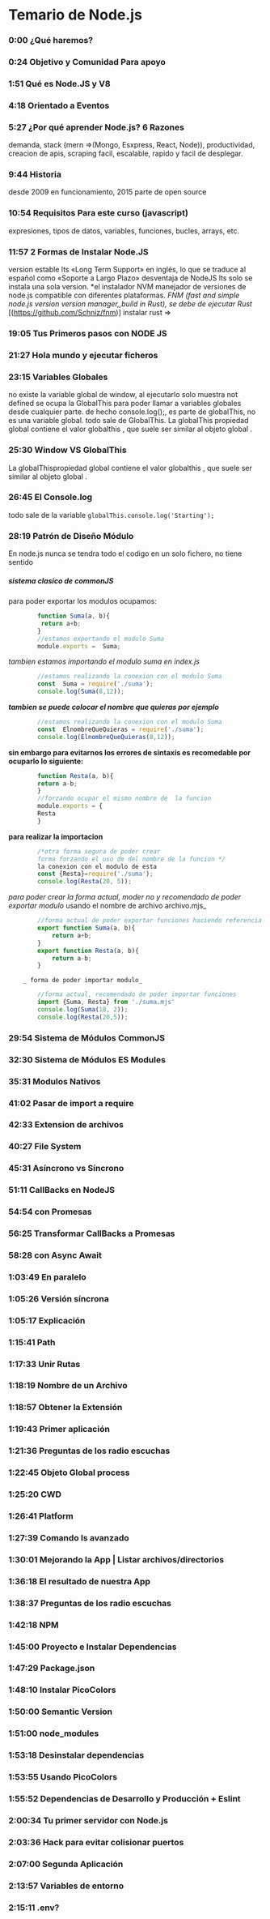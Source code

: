 # Temario de Node.js
### 0:00 ¿Qué haremos?
### 0:24 Objetivo y Comunidad Para apoyo
### 1:51 Qué es Node.JS y V8
### 4:18 Orientado a Eventos
### 5:27 ¿Por qué aprender Node.js? 6 Razones
demanda, stack (mern =>(Mongo, Esxpress, React, Node)), productividad, creacion de apis, scraping
facil, escalable, rapido y facil de desplegar.
### 9:44 Historia
desde 2009 en funcionamiento, 2015 parte de open source
### 10:54 Requisitos Para este curso (javascript)
expresiones, tipos de datos, variables, funciones, bucles, arrays, etc.
### 11:57 2 Formas de Instalar Node.JS
version estable lts «Long Term Support» en inglés, lo que se traduce al español como «Soporte a Largo Plazo»
desventaja de NodeJS lts solo se instala una sola version.
*el instalador NVM  manejador de versiones de node.js compatible con diferentes plataformas.
*FNM (fast and simple node.js version version manager,,build in Rust), se debe de ejecutar Rust* [(https://github.com/Schniz/fnm)]
        instalar rust => 
### 19:05 Tus Primeros pasos con NODE JS
### 
### 21:27 Hola mundo y ejecutar ficheros 
###     
### 23:15 Variables Globales
no existe la variable global de window, al ejecutarlo solo muestra not defined
se ocupa la  GlobalThis para poder llamar a variables globales desde cualquier parte.
de hecho console.log();, es parte de globalThis, no es una variable global.
todo sale de GlobalThis.
La globalThis propiedad global contiene el valor globalthis , que suele ser similar al objeto global .
### 25:30 Window VS GlobalThis
La globalThispropiedad global contiene el valor globalthis , que suele ser similar al objeto global .
### 26:45 El Console.log
todo sale de la variable
`globalThis.console.log('Starting');`
### 28:19 Patrón de Diseño Módulo
En node.js nunca se tendra todo el codigo en un solo fichero, no tiene sentido
##### _sistema clasico de commonJS_
para poder exportar los modulos ocupamos: 
```js
        function Suma(a, b){
         return a+b;
        }
        //estamos exportando el modulo Suma
        module.exports =  Suma;
```
*tambien estamos importando el modulo suma en index.js*
```js
        //estamos realizando la conexion con el modulo Suma
        const  Suma = require('./suma');
        console.log(Suma(8,12));
```
*__tambien se puede colocar el nombre que quieras por ejemplo__*
```js
        //estamos realizando la conexion con el modulo Suma
        const  ElnombreQueQuieras = require('./suma');
        console.log(ElnombreQueQuieras(8,12));
```
__sin embargo para evitarnos los errores de sintaxis es recomedable por ocuparlo lo siguiente:__
```js
        function Resta(a, b){
        return a-b;
        }
        //forzando ocupar el mismo nombre de  la funcion
        module.exports = {
        Resta
        }
```
__para realizar la importacion__
```js
        /*otra forma segura de poder crear 
        forma forzando el uso de del nombre de la funcion */
        la conexion con el modulo de esta 
        const {Resta}=require('./suma');
        console.log(Resta(20, 5));
```
_para poder crear la forma actual, moder no y recomendado de poder exportar modulo_ usando el nombre de archivo archivo.mjs_
```js
        //forma actual de poder exportar funciones haciendo referencia a 'export' 
        export function Suma(a, b){
            return a+b;
        }
        export function Resta(a, b){
            return a-b;
        }
```
        _ forma de poder importar modulo_
```js
        //forma actual, recomendado de poder importar funciones
        import {Suma, Resta} from './suma.mjs' 
        console.log(Suma(18, 2));
        console.log(Resta(20,5));
```
### 29:54 Sistema de Módulos CommonJS
        
### 32:30 Sistema de Módulos ES Modules
### 35:31 Modulos Nativos
### 41:02 Pasar de import a require
### 42:33 Extension de archivos
### 40:27 File System
### 45:31 Asíncrono vs Síncrono
### 51:11 CallBacks en NodeJS
### 54:54 con Promesas
### 56:25 Transformar CallBacks a Promesas
### 58:28 con Async Await
### 1:03:49 En paralelo
### 1:05:26 Versión síncrona
### 1:05:17 Explicación
### 1:15:41 Path
### 1:17:33 Unir Rutas
### 1:18:19 Nombre de un Archivo
### 1:18:57 Obtener la Extensión
### 1:19:43 Primer aplicación
### 1:21:36 Preguntas de los radio escuchas
### 1:22:45 Objeto Global process
### 1:25:20 CWD
### 1:26:41 Platform
### 1:27:39 Comando ls avanzado
### 1:30:01 Mejorando la App | Listar archivos/directorios
### 1:36:18 El resultado de nuestra App
### 1:38:37 Preguntas de los radio escuchas
### 1:42:18 NPM
### 1:45:00 Proyecto e Instalar Dependencias
### 1:47:29 Package.json
### 1:48:10 Instalar PicoColors
### 1:50:00 Semantic Version
### 1:51:00 node_modules
### 1:53:18 Desinstalar dependencias
### 1:53:55 Usando PicoColors
### 1:55:52 Dependencias de Desarrollo y Producción + Eslint
### 2:00:34 Tu primer servidor con Node.js
### 2:03:36 Hack para evitar colisionar puertos
### 2:07:00 Segunda Aplicación
### 2:13:57 Variables de entorno
### 2:15:11 .env?









